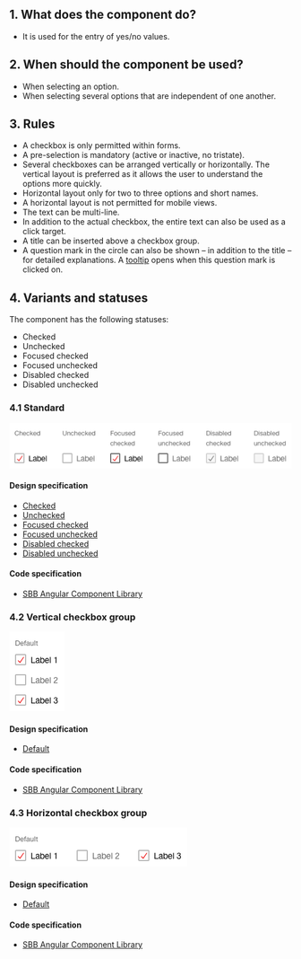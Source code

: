 ## 1. What does the component do?
* It is used for the entry of yes/no values.

## 2. When should the component be used?
* When selecting an option.
* When selecting several options that are independent of one another.

## 3. Rules
* A checkbox is only permitted within forms.
* A pre-selection is mandatory (active or inactive, no tristate).
* Several checkboxes can be arranged vertically or horizontally. The vertical layout is preferred as it allows the user to understand the options more quickly.
* Horizontal layout only for two to three options and short names.
* A horizontal layout is not permitted for mobile views.
* The text can be multi-line.
* In addition to the actual checkbox, the entire text can also be used as a click target.
* A title can be inserted above a checkbox group.
* A question mark in the circle can also be shown – in addition to the title – for detailed explanations. A [tooltip](https://digital.sbb.ch/en/websites/components/tooltip) opens when this question mark is clicked on.
 
## 4. Variants and statuses
The component has the following statuses: 
* Checked
* Unchecked
* Focused checked
* Focused unchecked
* Disabled checked
* Disabled unchecked

### 4.1 Standard
![Image of the checkbox component in the standard variant](https://raw.githubusercontent.com/sbb-design-systems/design-system-website-documentation/master/documentation/components/checkbox/images/checkbox_default.png 'class: image')

#### Design specification
* [Checked](https://www.sketch.com/s/80f12b3b-58e5-4b4c-98cd-c553bae18db0/a/ewdALP#Inspector)
* [Unchecked](hhttps://www.sketch.com/s/80f12b3b-58e5-4b4c-98cd-c553bae18db0/a/GLdVeO#Inspector)
* [Focused checked](https://www.sketch.com/s/80f12b3b-58e5-4b4c-98cd-c553bae18db0/a/OzRElm#Inspector)
* [Focused unchecked](https://www.sketch.com/s/80f12b3b-58e5-4b4c-98cd-c553bae18db0/a/mjKVeP#Inspector)
* [Disabled checked](https://www.sketch.com/s/80f12b3b-58e5-4b4c-98cd-c553bae18db0/a/DKwRJ4#Inspector)
* [Disabled unchecked](https://www.sketch.com/s/80f12b3b-58e5-4b4c-98cd-c553bae18db0/a/j9rRJb#Inspector)

#### Code specification
* [SBB Angular Component Library](https://sbb-angular.app.sbb.ch/public/components/checkbox)

### 4.2 Vertical checkbox group 
![Image of the checkbox as a vertical group component](https://raw.githubusercontent.com/sbb-design-systems/design-system-website-documentation/master/documentation/components/checkbox/images/checkbox_vertical.png 'class: image')

#### Design specification
* [Default](https://www.sketch.com/s/80f12b3b-58e5-4b4c-98cd-c553bae18db0/a/dKja7j#Inspector)

#### Code specification
* [SBB Angular Component Library](https://sbb-angular.app.sbb.ch/public/components/checkbox)

### 4.3 Horizontal checkbox group
![Image of the checkbox as a horizontal group component](https://raw.githubusercontent.com/sbb-design-systems/design-system-website-documentation/master/documentation/components/checkbox/images/checkbox_horizontal.png 'class: image')

#### Design specification
* [Default](https://www.sketch.com/s/80f12b3b-58e5-4b4c-98cd-c553bae18db0/a/zAKM2l#Inspector)

#### Code specification
* [SBB Angular Component Library](https://sbb-angular.app.sbb.ch/public/components/checkbox)
